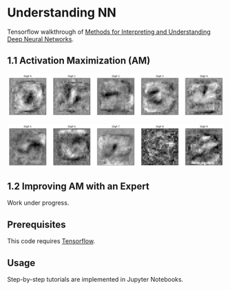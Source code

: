 Understanding NN
================

Tensorflow walkthrough of [Methods for Interpreting and Understanding Deep Neural Networks](https://arxiv.org/abs/1706.07979).


1.1 Activation Maximization (AM)
-------------------------------
![alt tag](https://github.com/1202kbs/Understanding-NN/blob/master/assets/1_Activation_Maximization/DNN_1.png)

![alt tag](https://github.com/1202kbs/Understanding-NN/blob/master/assets/1_Activation_Maximization/DNN_2.png)


1.2 Improving AM with an Expert
-------------------------------
Work under progress.


Prerequisites
--------------
This code requires [Tensorflow](https://www.tensorflow.org/).


Usage
-----
Step-by-step tutorials are implemented in Jupyter Notebooks.
